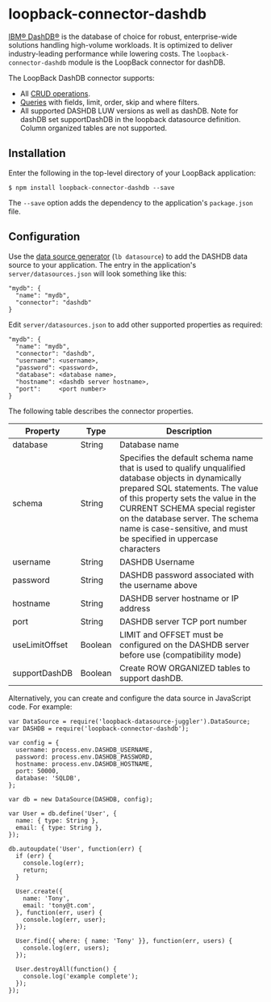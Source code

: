 # loopback-connector-dashdb 

[IBM® DashDB®]() is the database of choice for robust, enterprise-wide solutions handling high-volume workloads.
It is optimized to deliver industry-leading performance while lowering costs.  The `loopback-connector-dashdb`
module is the LoopBack connector for dashDB.

The LoopBack DashDB connector supports:

- All [CRUD operations](http://loopback.io/doc/en/lb3/Creating-updating-and-deleting-data.html).
- [Queries](http://loopback.io/doc/en/lb3/Querying-data.html) with fields, limit, order, skip and where filters.
- All supported DASHDB LUW versions as well as dashDB.  Note for dashDB set supportDashDB in the loopback datasource definition.  Column organized tables are not supported.

## Installation

Enter the following in the top-level directory of your LoopBack application:

```
$ npm install loopback-connector-dashdb --save
```

The `--save` option adds the dependency to the application's `package.json` file.

## Configuration

Use the [data source generator](http://loopback.io/doc/en/lb3/Data-source-generator.html) (`lb datasource`) to add the DASHDB data source to your application.
The entry in the application's `server/datasources.json` will look something like this:

```
"mydb": {
  "name": "mydb",
  "connector": "dashdb"
}
```

Edit `server/datasources.json` to add other supported properties as required:

```
"mydb": {
  "name": "mydb",
  "connector": "dashdb",
  "username": <username>,
  "password": <password>,
  "database": <database name>,
  "hostname": <dashdb server hostname>,
  "port":     <port number>
}
```

The following table describes the connector properties.

Property       | Type    | Description
---------------| --------| --------
database       | String  | Database name
schema         | String  | Specifies the default schema name that is used to qualify unqualified database objects in dynamically prepared SQL statements. The value of this property sets the value in the CURRENT SCHEMA special register on the database server. The schema name is case-sensitive, and must be specified in uppercase characters
username       | String  | DASHDB Username
password       | String  | DASHDB password associated with the username above
hostname       | String  | DASHDB server hostname or IP address
port           | String  | DASHDB server TCP port number
useLimitOffset | Boolean | LIMIT and OFFSET must be configured on the DASHDB server before use (compatibility mode)
supportDashDB  | Boolean | Create ROW ORGANIZED tables to support dashDB.


Alternatively, you can create and configure the data source in JavaScript code.
For example:

```
var DataSource = require('loopback-datasource-juggler').DataSource;
var DASHDB = require('loopback-connector-dashdb');

var config = {
  username: process.env.DASHDB_USERNAME,
  password: process.env.DASHDB_PASSWORD,
  hostname: process.env.DASHDB_HOSTNAME,
  port: 50000,
  database: 'SQLDB',
};

var db = new DataSource(DASHDB, config);

var User = db.define('User', {
  name: { type: String },
  email: { type: String },
});

db.autoupdate('User', function(err) {
  if (err) {
    console.log(err);
    return;
  }

  User.create({
    name: 'Tony',
    email: 'tony@t.com',
  }, function(err, user) {
    console.log(err, user);
  });

  User.find({ where: { name: 'Tony' }}, function(err, users) {
    console.log(err, users);
  });

  User.destroyAll(function() {
    console.log('example complete');
  });
});
```
